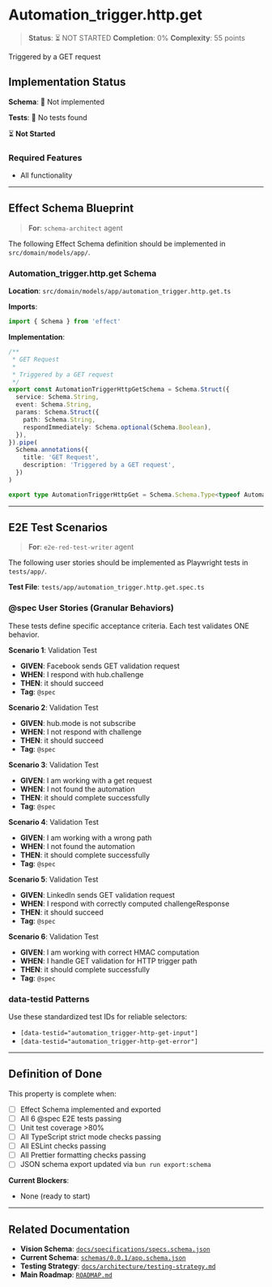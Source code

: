 # Automation_trigger.http.get

> **Status**: ⏳ NOT STARTED
> **Completion**: 0%
> **Complexity**: 55 points

Triggered by a GET request

## Implementation Status

**Schema**: 🔴 Not implemented

**Tests**: 🔴 No tests found

⏳ **Not Started**

### Required Features

- All functionality

---

## Effect Schema Blueprint

> **For**: `schema-architect` agent

The following Effect Schema definition should be implemented in `src/domain/models/app/`.

### Automation_trigger.http.get Schema

**Location**: `src/domain/models/app/automation_trigger.http.get.ts`

**Imports**:

```typescript
import { Schema } from 'effect'
```

**Implementation**:

```typescript
/**
 * GET Request
 *
 * Triggered by a GET request
 */
export const AutomationTriggerHttpGetSchema = Schema.Struct({
  service: Schema.String,
  event: Schema.String,
  params: Schema.Struct({
    path: Schema.String,
    respondImmediately: Schema.optional(Schema.Boolean),
  }),
}).pipe(
  Schema.annotations({
    title: 'GET Request',
    description: 'Triggered by a GET request',
  })
)

export type AutomationTriggerHttpGet = Schema.Schema.Type<typeof AutomationTriggerHttpGetSchema>
```

---

## E2E Test Scenarios

> **For**: `e2e-red-test-writer` agent

The following user stories should be implemented as Playwright tests in `tests/app/`.

**Test File**: `tests/app/automation_trigger.http.get.spec.ts`

### @spec User Stories (Granular Behaviors)

These tests define specific acceptance criteria. Each test validates ONE behavior.

**Scenario 1**: Validation Test

- **GIVEN**: Facebook sends GET validation request
- **WHEN**: I respond with hub.challenge
- **THEN**: it should succeed
- **Tag**: `@spec`

**Scenario 2**: Validation Test

- **GIVEN**: hub.mode is not subscribe
- **WHEN**: I not respond with challenge
- **THEN**: it should succeed
- **Tag**: `@spec`

**Scenario 3**: Validation Test

- **GIVEN**: I am working with a get request
- **WHEN**: I not found the automation
- **THEN**: it should complete successfully
- **Tag**: `@spec`

**Scenario 4**: Validation Test

- **GIVEN**: I am working with a wrong path
- **WHEN**: I not found the automation
- **THEN**: it should complete successfully
- **Tag**: `@spec`

**Scenario 5**: Validation Test

- **GIVEN**: LinkedIn sends GET validation request
- **WHEN**: I respond with correctly computed challengeResponse
- **THEN**: it should succeed
- **Tag**: `@spec`

**Scenario 6**: Validation Test

- **GIVEN**: I am working with correct HMAC computation
- **WHEN**: I handle GET validation for HTTP trigger path
- **THEN**: it should complete successfully
- **Tag**: `@spec`

### data-testid Patterns

Use these standardized test IDs for reliable selectors:

- `[data-testid="automation_trigger-http-get-input"]`
- `[data-testid="automation_trigger-http-get-error"]`

---

## Definition of Done

This property is complete when:

- [ ] Effect Schema implemented and exported
- [ ] All 6 @spec E2E tests passing
- [ ] Unit test coverage >80%
- [ ] All TypeScript strict mode checks passing
- [ ] All ESLint checks passing
- [ ] All Prettier formatting checks passing
- [ ] JSON schema export updated via `bun run export:schema`

**Current Blockers**:

- None (ready to start)

---

## Related Documentation

- **Vision Schema**: [`docs/specifications/specs.schema.json`](../specs.schema.json)
- **Current Schema**: [`schemas/0.0.1/app.schema.json`](../../schemas/0.0.1/app.schema.json)
- **Testing Strategy**: [`docs/architecture/testing-strategy.md`](../../architecture/testing-strategy.md)
- **Main Roadmap**: [`ROADMAP.md`](../../../ROADMAP.md)
